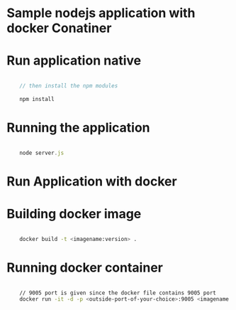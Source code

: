 # Sample nodejs application with docker Conatiner

# Run application native


```javascript

    // then install the npm modules 
     
    npm install


```


# Running the application


```javascript

    node server.js


```

# Run Application with docker

# Building docker image

```bash

    docker build -t <imagename:version> .

```



# Running docker container


```bash

    // 9005 port is given since the docker file contains 9005 port
    docker run -it -d -p <outside-port-of-your-choice>:9005 <imagename:version>

```


